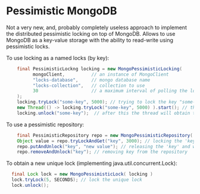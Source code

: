 # Pessimistic MongoDB

Not a very new, and, probably completely useless approach to implement the distributed pessimistic locking on top of MongoDB.
Allows to use MongoDB as a key-value storage with the ability to read-write using pessimistic locks.

To use locking as a named locks (by key):
```java
    final PessimisticLockng locking = new MongoPessimisticLocking(
          mongoClient,          // an instance of MongoClient
          "locks-database",     // mongo database name
          "locks-collection",   // collection to use
          30                    // a maximum interval of polling the locks (ms)
    );
    locking.tryLock("some-key", 5000); // trying to lock the key "some-key" with 5s timeout
    new Thread(() -> locking.tryLock("some-key", 5000) ).start(); // thread will wait for 5s 
    locking.unlock("some-key");  // after this the thread will obtain the lock forever
```

To use a pessimistic repository:
```java
    final PessimisticRepository repo = new MongoPessimisticRepository( locking );
    Object value = repo.tryLockAndGet("key", 3000); // locking the 'key'
    repo.putAndUnlock("key", "new value"); // releasing the 'key' and writing 'new value' to the repository
    repo.removeAndUnlock("key"); // removing key from the repository
```

To obtain a new unique lock (implementing java.util.concurrent.Lock):
```java
  final Lock lock = new MongoPessimisticLock( locking )
  lock.tryLock(5, SECONDS); // lock the unique lock
  lock.unlock();
```

